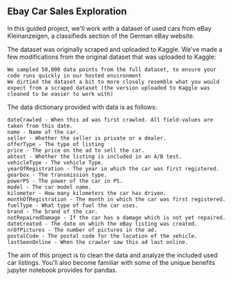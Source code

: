 ## Ebay Car Sales Exploration
In this guided project, we'll work with a dataset of used cars from eBay Kleinanzeigen, a classifieds section of the German eBay website.

The dataset was originally scraped and uploaded to Kaggle. We've made a few modifications from the original dataset that was uploaded to Kaggle:

    We sampled 50,000 data points from the full dataset, to ensure your code runs quickly in our hosted environment
    We dirtied the dataset a bit to more closely resemble what you would expect from a scraped dataset (the version uploaded to Kaggle was cleaned to be easier to work with)

The data dictionary provided with data is as follows:

    dateCrawled - When this ad was first crawled. All field-values are taken from this date.
    name - Name of the car.
    seller - Whether the seller is private or a dealer.
    offerType - The type of listing
    price - The price on the ad to sell the car.
    abtest - Whether the listing is included in an A/B test.
    vehicleType - The vehicle Type.
    yearOfRegistration - The year in which the car was first registered.
    gearbox - The transmission type.
    powerPS - The power of the car in PS.
    model - The car model name.
    kilometer - How many kilometers the car has driven.
    monthOfRegistration - The month in which the car was first registered.
    fuelType - What type of fuel the car uses.
    brand - The brand of the car.
    notRepairedDamage - If the car has a damage which is not yet repaired.
    dateCreated - The date on which the eBay listing was created.
    nrOfPictures - The number of pictures in the ad.
    postalCode - The postal code for the location of the vehicle.
    lastSeenOnline - When the crawler saw this ad last online.

The aim of this project is to clean the data and analyze the included used car listings. You'll also become familiar with some of the unique benefits jupyter notebook provides for pandas. 
